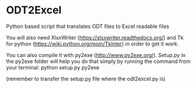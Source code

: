 ODT2Excel
=========

Python based script that translates ODT files to Excel readable files

You will also need XlsxWriter (https://xlsxwriter.readthedocs.org/) and Tk for python (https://wiki.python.org/moin/TkInter) in order to get it work.

You can also compile it with py2exe (http://www.py2exe.org/). Setup.py in the py2exe folder will help you do that simply by running the command from your terminal:
python setup.py py2exe

(remember to transfer the setup.py file where the odt2excel.py is)
